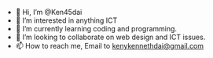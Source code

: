 - 👋 Hi, I’m @Ken45dai
- 👀 I’m interested in anything ICT
- 🌱 I’m currently learning coding and programming.
- 💞️ I’m looking to collaborate on web design and ICT issues.
- 📫 How to reach me, Email to kenykennethdai@gmail.com

<!---
Ken45dai/Ken45dai is a ✨ special ✨ repository because its `README.md` (this file) appears on your GitHub profile.
You can click the Preview link to take a look at your changes.
--->
